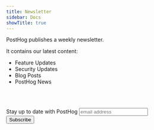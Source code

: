 ```yaml
---
title: Newsletter
sidebar: Docs
showTitle: true
---
```


PostHog publishes a weekly newsletter.

It contains our latest content:

* Feature Updates
* Security Updates
* Blog Posts
* PostHog News


<br /><br />

<!-- Begin Mailchimp Signup Form -->
<link href="//cdn-images.mailchimp.com/embedcode/horizontal-slim-10_7.css" rel="stylesheet" type="text/css">
<div id="mc_embed_signup">
<form action="https://posthog.us19.list-manage.com/subscribe/post?u=292207b434c26e77b45153b96&amp;id=97194afa0a" method="post" id="mc-embedded-subscribe-form" name="mc-embedded-subscribe-form" class="validate" target="_blank" novalidate>
    <div id="mc_embed_signup_scroll">
	    <label for="mce-EMAIL">Stay up to date with PostHog</label>
	    <input type="email" value="" name="EMAIL" class="email" id="mce-EMAIL" placeholder="email address" required>
        <!-- real people should not fill this in and expect good things - do not remove this or risk form bot signups-->
        <div style="position: absolute; left: -5000px;" aria-hidden="true"><input type="text"   name="b_292207b434c26e77b45153b96_97194afa0a" tabindex="-1" value=""></div>
        <div class="clear"><input type="submit" value="Subscribe" name="subscribe" id="mc-embedded-subscribe" class="button">
        </div>
    </div>
</form>
</div>
<!--End mc_embed_signup-->